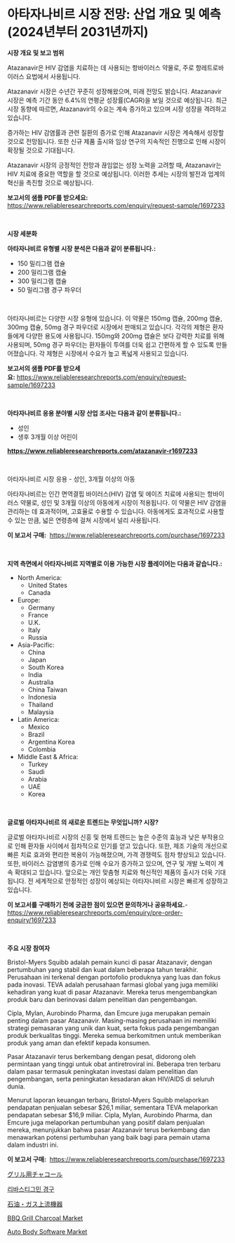 <p><h1>아타자나비르 시장 전망: 산업 개요 및 예측 (2024년부터 2031년까지)</h1></p><p><strong>시장 개요 및 보고 범위</strong></p>
<p><p>Atazanavir은 HIV 감염을 치료하는 데 사용되는 항바이러스 약물로, 주로 항레트로바이러스 요법에서 사용됩니다.</p><p>Atazanavir 시장은 수년간 꾸준히 성장해왔으며, 미래 전망도 밝습니다. Atazanavir 시장은 예측 기간 동안 6.4%의 연평균 성장률(CAGR)을 보일 것으로 예상됩니다. 최근 시장 동향에 따르면, Atazanavir의 수요는 계속 증가하고 있으며 시장 성장을 격려하고 있습니다.</p><p>증가하는 HIV 감염률과 관련 질환의 증가로 인해 Atazanavir 시장은 계속해서 성장할 것으로 전망됩니다. 또한 신규 제품 출시와 임상 연구의 지속적인 진행으로 인해 시장이 확장될 것으로 기대됩니다.</p><p>Atazanavir 시장의 긍정적인 전망과 끊임없는 성장 노력을 고려할 때, Atazanavir는 HIV 치료에 중요한 역할을 할 것으로 예상됩니다. 이러한 추세는 시장의 발전과 업계의 혁신을 촉진할 것으로 예상됩니다.</p></p>
<p><strong>보고서의 샘플 PDF를 받으세요:</strong> <a href="https://www.reliableresearchreports.com/enquiry/request-sample/1697233">https://www.reliableresearchreports.com/enquiry/request-sample/1697233</a></p>
<p>&nbsp;</p>
<p><strong>시장 세분화</strong></p>
<p><strong>아타자나비르 유형별 시장 분석은 다음과 같이 분류됩니다.:</strong></p>
<p><ul><li>150 밀리그램 캡슐</li><li>200 밀리그램 캡슐</li><li>300 밀리그램 캡슐</li><li>50 밀리그램 경구 파우더</li></ul></p>
<p>&nbsp;</p>
<p><p>아타자나비르는 다양한 시장 유형에 있습니다. 이 약물은 150mg 캡슐, 200mg 캡슐, 300mg 캡슐, 50mg 경구 파우더로 시장에서 판매되고 있습니다. 각각의 제형은 환자들에게 다양한 용도에 사용됩니다. 150mg와 200mg 캡슐은 보다 강력한 치료를 위해 사용되며, 50mg 경구 파우더는 환자들이 투여를 더욱 쉽고 간편하게 할 수 있도록 만들어졌습니다. 각 제형은 시장에서 수요가 높고 폭넓게 사용되고 있습니다.</p></p>
<p><strong>보고서의 샘플 PDF를 받으세요:</strong>&nbsp;<a href="https://www.reliableresearchreports.com/enquiry/request-sample/1697233">https://www.reliableresearchreports.com/enquiry/request-sample/1697233</a></p>
<p>&nbsp;</p>
<p><strong> 아타자나비르 응용 분야별 시장 산업 조사는 다음과 같이 분류됩니다.:</strong></p>
<p><ul><li>성인</li><li>생후 3개월 이상 어린이</li></ul></p>
<p><strong><a href="https://www.reliableresearchreports.com/atazanavir-r1697233">https://www.reliableresearchreports.com/atazanavir-r1697233</a></strong></p>
<p>&nbsp;</p>
<p><p>아타자나비르 시장 응용 - 성인, 3개월 이상의 아동</p><p>아타자나비르는 인간 면역결핍 바이러스(HIV) 감염 및 에이즈 치료에 사용되는 항바이러스 약물로, 성인 및 3개월 이상의 아동에게 시장이 적용됩니다. 이 약물은 HIV 감염을 관리하는 데 효과적이며, 고효율로 수용할 수 있습니다. 아동에게도 효과적으로 사용할 수 있는 만큼, 넓은 연령층에 걸쳐 시장에서 널리 사용됩니다.</p></p>
<p><strong>이 보고서 구매:</strong>&nbsp; <a href="https://www.reliableresearchreports.com/purchase/1697233">https://www.reliableresearchreports.com/purchase/1697233</a></p>
<p>&nbsp;</p>
<p><strong>지역 측면에서 아타자나비르 지역별로 이용 가능한 시장 플레이어는 다음과 같습니다.:</strong></p>
<p><ul>
    <li>
        North America:
        <ul>
            <li>United States</li>
            <li>Canada</li>
        </ul>
    </li>
    <li>
        Europe:
        <ul>
            <li>Germany</li>
            <li>France</li>
            <li>U.K.</li>
            <li>Italy</li>
            <li>Russia</li>
        </ul>
    </li>
    <li>
        Asia-Pacific:
        <ul>
            <li>China</li>
            <li>Japan</li>
            <li>South Korea</li>
            <li>India</li>
            <li>Australia</li>
            <li>China Taiwan</li>
            <li>Indonesia</li>
            <li>Thailand</li>
            <li>Malaysia</li>
        </ul>
    </li>
    <li>
        Latin America:
        <ul>
            <li>Mexico</li>
            <li>Brazil</li>
            <li>Argentina Korea</li>
            <li>Colombia</li>
        </ul>
    </li>
    <li>
        Middle East & Africa:
        <ul>
            <li>Turkey</li>
            <li>Saudi</li>
            <li>Arabia</li>
            <li>UAE</li>
            <li>Korea</li>
        </ul>
    </li>
    </ul></p>
<p>&nbsp;</p>
<p><strong>글로벌 아타자나비르 의 새로운 트렌드는 무엇입니까? 시장?</strong></p>
<p><p>글로벌 아타자나비르 시장의 신흥 및 현재 트렌드는 높은 수준의 효능과 낮은 부작용으로 인해 환자들 사이에서 점차적으로 인기를 얻고 있습니다. 또한, 제조 기술의 개선으로 빠른 치료 효과와 편리한 복용이 가능해졌으며, 가격 경쟁력도 점차 향상되고 있습니다. 또한, 바이러스 감염병의 증가로 인해 수요가 증가하고 있으며, 연구 및 개발 노력이 계속 확대되고 있습니다. 앞으로는 개인 맞춤형 치료와 혁신적인 제품의 출시가 더욱 기대됩니다. 전 세계적으로 안정적인 성장이 예상되는 아타자나비르 시장은 빠르게 성장하고 있습니다.</p></p>
<p><strong>이 보고서를 구매하기 전에 궁금한 점이 있으면 문의하거나 공유하세요.</strong>- <a href="https://www.reliableresearchreports.com/enquiry/pre-order-enquiry/1697233">https://www.reliableresearchreports.com/enquiry/pre-order-enquiry/1697233</a></p>
<p>&nbsp;</p>
<p><strong>주요 시장 참여자</strong></p>
<p><p>Bristol-Myers Squibb adalah pemain kunci di pasar Atazanavir, dengan pertumbuhan yang stabil dan kuat dalam beberapa tahun terakhir. Perusahaan ini terkenal dengan portofolio produknya yang luas dan fokus pada inovasi. TEVA adalah perusahaan farmasi global yang juga memiliki kehadiran yang kuat di pasar Atazanavir. Mereka terus mengembangkan produk baru dan berinovasi dalam penelitian dan pengembangan.</p><p>Cipla, Mylan, Aurobindo Pharma, dan Emcure juga merupakan pemain penting dalam pasar Atazanavir. Masing-masing perusahaan ini memiliki strategi pemasaran yang unik dan kuat, serta fokus pada pengembangan produk berkualitas tinggi. Mereka semua berkomitmen untuk memberikan produk yang aman dan efektif kepada konsumen.</p><p>Pasar Atazanavir terus berkembang dengan pesat, didorong oleh permintaan yang tinggi untuk obat antiretroviral ini. Beberapa tren terbaru dalam pasar termasuk peningkatan investasi dalam penelitian dan pengembangan, serta peningkatan kesadaran akan HIV/AIDS di seluruh dunia.</p><p>Menurut laporan keuangan terbaru, Bristol-Myers Squibb melaporkan pendapatan penjualan sebesar $26,1 miliar, sementara TEVA melaporkan pendapatan sebesar $16,9 miliar. Cipla, Mylan, Aurobindo Pharma, dan Emcure juga melaporkan pertumbuhan yang positif dalam penjualan mereka, menunjukkan bahwa pasar Atazanavir terus berkembang dan menawarkan potensi pertumbuhan yang baik bagi para pemain utama dalam industri ini.</p></p>
<p><strong>이 보고서 구매:</strong>&nbsp;&nbsp;<a href="https://www.reliableresearchreports.com/purchase/1697233">https://www.reliableresearchreports.com/purchase/1697233</a></p>
<p><p><a href="https://github.com/moulafa/Market-Research-Report-List-1/blob/main/481661325302.md">グリル用チャコール</a></p><p><a href="https://github.com/mpodehpw07370073/Market-Research-Report-List-1/blob/main/394339323076.md">리바스티그민 경구</a></p><p><a href="https://github.com/nxboeu02965442/Market-Research-Report-List-1/blob/main/238792725301.md">石油・ガス上流機器</a></p><p><a href="https://issuu.com/reportprime-2/docs/bbq-grill-charcoal-market-size-2030.pptx">BBQ Grill Charcoal Market</a></p><p><a href="https://github.com/rahu1506/Market-Research-Report-List-3/blob/main/auto-body-software-market.md">Auto Body Software Market</a></p></p>